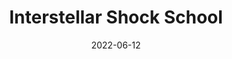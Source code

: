 ---
title: Interstellar Shock School
summary: Organised by École de Physique des Houches and Université Grenoble Alphes
date: 2022-06-12
authors:
  - admin
---
